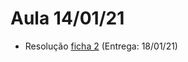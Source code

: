# Aula 14/01/21
- Resolução [ficha 2](https://github.com/miguelpalhoto/12F_Econ_C/blob/main/Fichas/F1.pdf) (Entrega: 18/01/21) 
